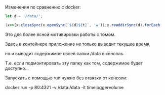 Изменения по сравнению с docker:


```JavaScript
let d = '/data/';  

(x=>{x.closeSync(x.openSync(`${d}${t}`, 'w'));x.readdirSync(d).forEach(f=>console.log(f));})(require('fs'))

```

Это для более ясной мотивировки работы с томом.

Здесь в контейнере приложение не только выводит текущее время, 

но и выводит содержимое своей папки /data в консоль.

Т.е. если подмонтировать эту папку как том, содержимое будет доступно...

Запускать с помощью run нужно без отвязки от консоли:

docker run -p 80:4321 -v /data:/data -it timeloggervolume





